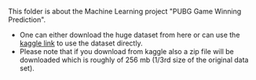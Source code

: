 This folder is about the Machine Learning project "PUBG Game Winning Prediction". 
</br>

- One can either download the huge dataset from here or can use the [kaggle link](https://www.kaggle.com/datasets/deepanjhandas/pubg-game-dataset) to use the dataset directly.
- Please note that if you download from kaggle also a zip file will be downloaded which is roughly of 256 mb (1/3rd size of the original data set).
